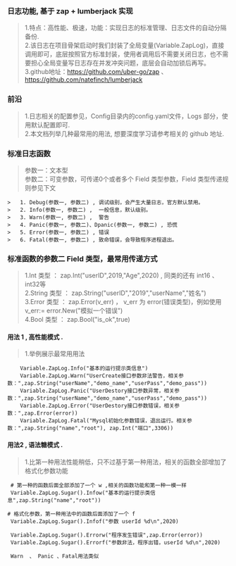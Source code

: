 ###    日志功能, 基于 zap + lumberjack 实现    
> 1.特点：高性能、极速，功能：实现日志的标准管理、日志文件的自动分隔备份.      
> 2.该日志在项目骨架启动时我们封装了全局变量(Variable.ZapLog)，直接调用即可，底层按照官方标准封装，使用者调用后不需要关闭日志，也不需要担心全局变量写日志存在并发冲突问题，底层会自动加锁后再写。  
> 3.github地址：https://github.com/uber-go/zap 、 https://github.com/natefinch/lumberjack  

    
###  前沿  
>   1.日志相关的配置参见，Config目录内的config.yaml文件，Logs 部分，使用默认配置即可.  
>   2.本文档列举几种最常用的用法, 想要深度学习请参考相关的 github 地址.  

###  标准日志函数
>   参数一：文本型   
>   参数二：可变参数，可传递0个或者多个 Field 类型参数，Field 类型传递规则参见下文     
```code 
>   1. Debug(参数一, 参数二) , 调试级别，会产生大量日志，官方默认禁用。 
>   2. Info(参数一, 参数二) ,  一般信息，默认级别。 
>   3. Warn(参数一, 参数二) ,  警告 
>   4. Panic(参数一, 参数二)、Dpanic(参数一, 参数二) , 恐慌 
>   5. Error(参数一, 参数二) , 错误
>   6. Fatal(参数一, 参数二) , 致命错误，会导致程序进程退出。 
```

### 标准函数的参数二 Field 类型，最常用传递方式  
>  1.Int    类型 ： zap.Int("userID",2019,"Age",2020)  , 同类的还有  int16  、 int32等   
>  2.String 类型 ： zap.String("userID","2019","userName","姓名")    
>  3.Error  类型 ： zap.Error(v_err) ， v_err 为 error(错误类型)，例如使用  v_err:= error.New("模拟一个错误")       
>  4.Bool  类型 ： zap.Bool("is_ok",true)    


####    用法 1 , 高性能模式 .      
>   1.举例展示最常用用法  
```code
    Variable.ZapLog.Info("基本的运行提示类信息")
    Variable.ZapLog.Warn("UserCreate接口参数非法警告，相关参数：",zap.String("userName","demo_name","userPass","demo_pass"))  
    Variable.ZapLog.Panic("UserDestory接口参数异常，相关参数：",zap.String("userName","demo_name","userPass","demo_pass")) 
    Variable.ZapLog.Error("UserDestory接口参数错误，相关参数：",zap.Error(error))  
    Variable.ZapLog.Fatal("Mysql初始化参数错误，退出运行。相关参数：",zap.String("name","root"), zap.Int("端口",3306))  

```     
    
####    用法2 , 语法糖模式  .   
>   1.比第一种用法性能稍低，只不过基于第一种用法，相关的函数全部增加了格式化参数功能    
```code
 # 第一种的函数后面全部添加了一个 w ,相关的函数功能和第一种一模一样  
 Variable.ZapLog.Sugar().Infow("基本的运行提示类信息",zap.String("name","root"))

# 格式化参数，第一种用法中的函数后面添加了一个 f 
 Variable.ZapLog.Sugar().Infof("参数 userId %d\n",2020)

 Variable.ZapLog.Sugar().Errorw("程序发生错误",zap.Error(error))
 Variable.ZapLog.Sugar().Errorf("参数非法，程序出错，userId %d\n",2020)

 Warn  、 Panic 、Fatal用法类似

```     
